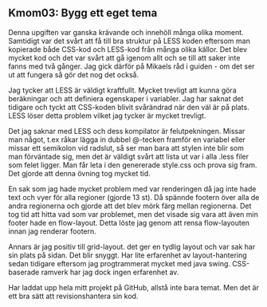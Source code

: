 Kmom03: Bygg ett eget tema
------------------------------------
Denna upgiften var ganska krävande och innehöll många olika moment. Samtidigt var det svårt att få till bra struktur på LESS koden eftersom man kopierade både CSS-kod och LESS-kod från många olika källor. Det blev mycket kod och det var svårt att gå igenom allt och se till att saker inte fanns med två gånger. Jag gick därför på Mikaels råd i guiden - om det ser ut att fungera så gör det nog det också.

Jag tycker att LESS är väldigt kraftfullt. Mycket trevligt att kunna göra beräkningar och att definiera egenskaper i variabler. Jag har saknat det tidigare och tyckt att CSS-koden blivit svårändrad när den väl är på plats. LESS löser detta problem vilket jag tycker är mycket trevligt.

Det jag saknar med LESS och dess kompilator är felutpekningen. Missar man något, t.ex råkar lägga in dubbel @-tecken framför en variabel eller missar ett semikolon vid radslut, så ser man bara att stylen inte blir som man förväntade sig, men det är väldigt svårt att lista ut var i alla .less filer som felet ligger. Man får leta i den genererade style.css och prova sig fram. Det gjorde att denna övning tog mycket tid. 

En sak som jag hade mycket problem med var renderingen då jag inte hade text och vyer för alla regioner (gjorde 13 st). Då spännde footern över alla de andra regionerna och gjorde att det blev mörk färg mellan regionerna. Det tog tid att hitta vad som var problemet, men det visade sig vara att även min footer hade en flow-layout. Detta löste jag genom att rensa flow-layouten innan jag renderar footern.

Annars är jag positiv till grid-layout. det ger en tydlig layout och var sak har sin plats på sidan. Det blir snyggt. Har lite erfarenhet av layout-hantering sedan tidigare eftersom jag progtrammerat mycket med java swing. CSS-baserade ramverk har jag dock ingen erfarenhet av.

Har laddat upp hela mitt projekt på GitHub, allstå inte bara temat. Men det är ett bra sätt att revisionshantera sin kod.

